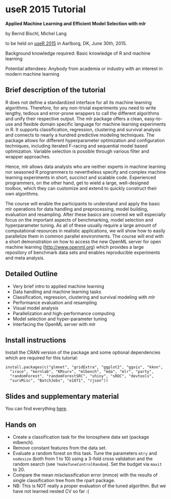 # useR 2015 Tutorial

**Applied Machine Learning and Efficient Model Selection with mlr**

by Bernd Bischl, Michel Lang

to be held on [useR 2015](http://user2015.math.aau.dk/) in Aarlborg, DK, June 30th, 2015.

Background knowledge required: Basic knowledge of R and machine learning

Potential attendees: Anybody from academia or industry with an interest in modern machine learning

## Brief description of the tutorial

R does not define a standardized interface for all its machine learning algorithms. Therefore, for
any non-trivial experiments you need to write lengthy, tedious and error-prone wrappers to call the
different algorithms and unify their respective output. The mlr package offers a clean, easy-to-use
and flexible domain specific language for machine learning experiments in R. It supports
classification, regression, clustering and survival analysis and connects to nearly a hundred
predictive modeling techniques. The package allows for different hyperparameter optimization and
configuration techniques, including iterated F-racing and sequential model based optimization.
Variable selection is possible through various filter and wrapper approaches. 

Hence, mlr allows data analysts who are neither experts in machine learning nor seasoned
R programmers to nevertheless specify and complex machine learning experiments in short, succinct
and scalable code. Experienced programmers, on the other hand, get to wield a large, well-designed toolbox, 
which they can customize and extend to quickly construct their own algorithms.

The course will enable the participants to understand and apply the basic mlr operations for data
handling and preprocessing, model building, evaluation and resampling. After these basics are
covered we will especially focus on the important aspects of benchmarking, model selection and
hyperparameter tuning. As all of these usually require a large amount of computational resources in
realistic applications, we will show how to easily parallelize them in common parallel environments.
The course will end with a short demonstration on how to access the new OpenML server for open
machine learning (http://www.openml.org) which provides a large repository of benchmark data sets 
and enables reproducible experiments and meta analysis.


## Detailed Outline
* Very brief intro to applied machine learning
* Data handling and machine learning tasks 
* Classification, regression, clustering and survival modeling with mlr
* Performance evaluation and resampling
* Visual model analysis
* Parallelization and high-performance computing
* Model selection and hyper-parameter tuning
* Interfacing the OpenML server with mlr

## Install instructions
Install the CRAN version of the package and some optional dependencies which are required for this tutorial:
```{r}
install.packages(c("glmnet", "gridExtra", "ggplot2", "ggvis", "kknn", 
  "irace", "kernlab", "KMsurv", "mlbench", "mda", "mlr", "party", 
  "randomForest", "randomForestSRC", "shiny", "sROC", "devtools", 
  "survMisc", "BatchJobs", "e1071", "rjson"))
```

## Slides and supplementary material
You can find everything [here](https://github.com/mlr-org/user2015_tutorial).

## Hands on

* Create a classification task for the  Ionosphere data set (package mlbench).
* Remove constant features from the data set.
* Evaluate a random forest on this task. Tune the parameters `mtry` and `nodesize` (both from 1 to 10)
  using a 3-fold cross validation and the random search (see `?makeTuneControlRandom`).
  Set the budget via `maxit` to 20.
* Compare the mean misclassification error (mmce) with the results of single classification tree from the rpart package.
* NB: This is NOT really a proper evaluation of the tuned algorithm. But we have not learned nested CV so far :(
